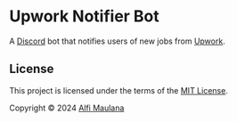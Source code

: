 # Upwork Notifier Bot

A [Discord](https://discord.com/) bot that notifies users of new jobs from [Upwork](https://www.upwork.com/).

## License

This project is licensed under the terms of the [MIT License](./LICENSE).

Copyright © 2024 [Alfi Maulana](https://github.com/threeal)
